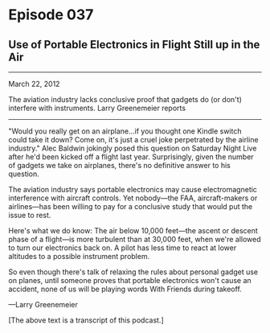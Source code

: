 # Episode 037

## Use of Portable Electronics in Flight Still up in the Air

---

March 22, 2012

The aviation industry lacks conclusive proof that gadgets do (or don't) interfere with instruments. Larry Greenemeier reports

---

"Would you really get on an airplane…if you thought one Kindle switch could take it down? Come on, it's just a cruel joke perpetrated by the airline industry." Alec Baldwin jokingly posed this question on Saturday Night Live after he'd been kicked off a flight last year. Surprisingly, given the number of gadgets we take on airplanes, there's no definitive answer to his question.

The aviation industry says portable electronics may cause electromagnetic interference with aircraft controls. Yet nobody—the FAA, aircraft-makers or airlines—has been willing to pay for a conclusive study that would put the issue to rest.

Here's what we do know: The air below 10,000 feet—the ascent or descent phase of a flight—is more turbulent than at 30,000 feet, when we're allowed to turn our electronics back on. A pilot has less time to react at lower altitudes to a possible instrument problem.

So even though there's talk of relaxing the rules about personal gadget use on planes, until someone proves that portable electronics won't cause an accident, none of us will be playing words With Friends during takeoff.

—Larry Greenemeier

[The above text is a transcript of this podcast.]

